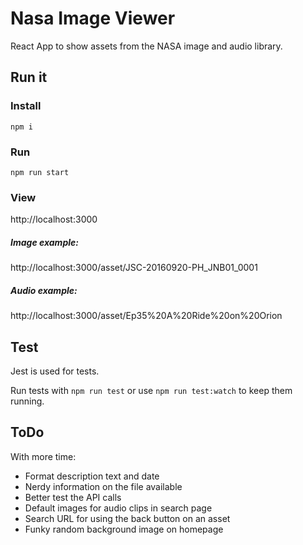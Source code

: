 # Nasa Image Viewer
React App to show assets from the NASA image and audio library.

## Run it
### Install
```npm i```

### Run
`npm run start`

### View
http://localhost:3000

##### Image example: 
http://localhost:3000/asset/JSC-20160920-PH_JNB01_0001

##### Audio example:
 http://localhost:3000/asset/Ep35%20A%20Ride%20on%20Orion


## Test
Jest is used for tests.

Run tests with ``` npm run test ```  or use ```npm run test:watch``` to keep them running. 

## ToDo
With more time:
* Format description text and date
* Nerdy information on the file available
* Better test the API calls
* Default images for audio clips in search page
* Search URL for using the back button on an asset
* Funky random background image on homepage